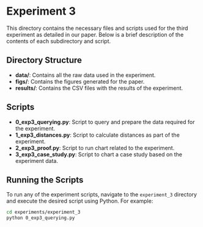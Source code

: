 # Experiment 3

This directory contains the necessary files and scripts used for the third experiment as detailed in our paper. Below is a brief description of the contents of each subdirectory and script.

## Directory Structure

- **data/**: Contains all the raw data used in the experiment.
- **figs/**: Contains the figures generated for the paper.
- **results/**: Contains the CSV files with the results of the experiment.

## Scripts

- **0_exp3_querying.py**: Script to query and prepare the data required for the experiment.
- **1_exp3_distances.py**: Script to calculate distances as part of the experiment.
- **2_exp3_proof.py**: Script to run chart related to the experiment.
- **3_exp3_case_study.py**: Script to chart a case study based on the experiment data.

## Running the Scripts

To run any of the experiment scripts, navigate to the `experiment_3` directory and execute the desired script using Python. For example:

```bash
cd experiments/experiment_3
python 0_exp3_querying.py
```